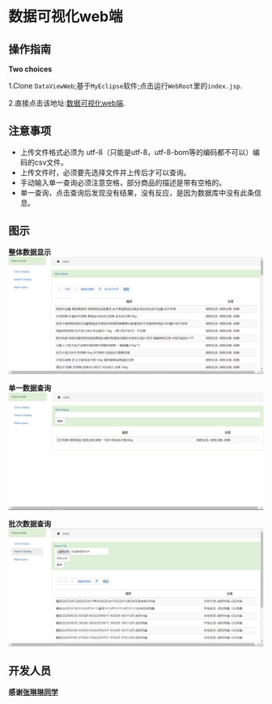 # 数据可视化web端

## 操作指南

**Two choices**   

1.Clone `DataViewWeb`;基于`MyEclipse`软件;点击运行`WebRoot`里的`index.jsp`.  
  
2.直接点击该地址:[数据可视化web端](http://bestdoublelin.com:8080/fuwu/showdata).

## 注意事项

* 上传文件格式必须为 utf-8（只能是utf-8，utf-8-bom等的编码都不可以）编码的csv文件。
* 上传文件时，必须要先选择文件并上传后才可以查询。
* 手动输入单一查询必须注意空格，部分商品的描述是带有空格的。
* 单一查询，点击查询后发现没有结果，没有反应，是因为数据库中没有此条信息。

## 图示

**整体数据显示**  
![](https://github.com/Cynicicm/Service-outsourcing/blob/master/DataViewWeb/Image/%E6%95%B4%E4%BD%93%E6%95%B0%E6%8D%AE%E6%98%BE%E7%A4%BA.png)  


**单一数据查询**  
![](https://github.com/Cynicicm/Service-outsourcing/blob/master/DataViewWeb/Image/%E5%8D%95%E4%B8%80%E6%95%B0%E6%8D%AE%E6%9F%A5%E8%AF%A2.png)  


**批次数据查询**  
![](https://github.com/Cynicicm/Service-outsourcing/blob/master/DataViewWeb/Image/%E6%89%B9%E6%AC%A1%E6%95%B0%E6%8D%AE%E6%9F%A5%E8%AF%A2.png)  

## 开发人员  

**感谢[张琳琳同学](https://github.com/bestdoubleLin)**
